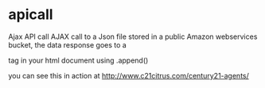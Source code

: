 # apicall
Ajax API call 
AJAX call to a Json file stored in a public Amazon webservices bucket, the data response goes to a <section> tag in your html document using .append()

you can see this in action at http://www.c21citrus.com/century21-agents/
